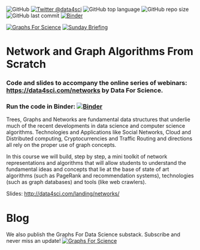 ![GitHub](https://img.shields.io/github/license/DataForScience/Networks)
[![Twitter @data4sci](https://img.shields.io/twitter/follow/data4sci)](https://twitter.com/intent/follow?screen_name=data4sci)
![GitHub top language](https://img.shields.io/github/languages/top/DataForScience/Networks)
![GitHub repo size](https://img.shields.io/github/repo-size/DataForScience/Networks)
![GitHub last commit](https://img.shields.io/github/last-commit/DataForScience/Networks)
[![Binder](https://mybinder.org/badge_logo.svg)](https://mybinder.org/v2/gh/DataForScience/Networks/master)

[![Graphs For Science](https://img.shields.io/badge/Graphs_For_Science-Subscribe-blue)](https://graphs4sci.substack.com/subscribe)
[![Sunday Briefing](https://img.shields.io/badge/Sunday_Briefing-Subscribe-blue)](https://data4sci.ck.page/8a51c452bc)

# Network and Graph Algorithms From Scratch

### Code and slides to accompany the online series of webinars: https://data4sci.com/networks by Data For Science.

### Run the code in Binder: [![Binder](https://mybinder.org/badge_logo.svg)](https://mybinder.org/v2/gh/DataForScience/Networks/master)

Trees, Graphs and Networks are fundamental data structures that underlie much of the recent developments in data science and computer science algorithms. Technologies and Applications like Social Networks, Cloud and Distributed computing, Cryptocurrencies and Traffic Routing and directions all rely on the proper use of graph concepts.

In this course we will build, step by step, a mini toolkit of network representations and algorithms that will allow students to understand the fundamental ideas and concepts that lie at the base of state of art algorithms (such as PageRank and recommendation systems), technologies (such as graph databases) and tools (like web crawlers).

Slides: http://data4sci.com/landing/networks/

# Blog

We also publish the Graphs For Data Science substack. Subscribe and never miss an update! 
[![Graphs For Science](https://img.shields.io/badge/Graphs_For_Science-Subscribe-blue)](https://graphs4sci.substack.com/subscribe)
